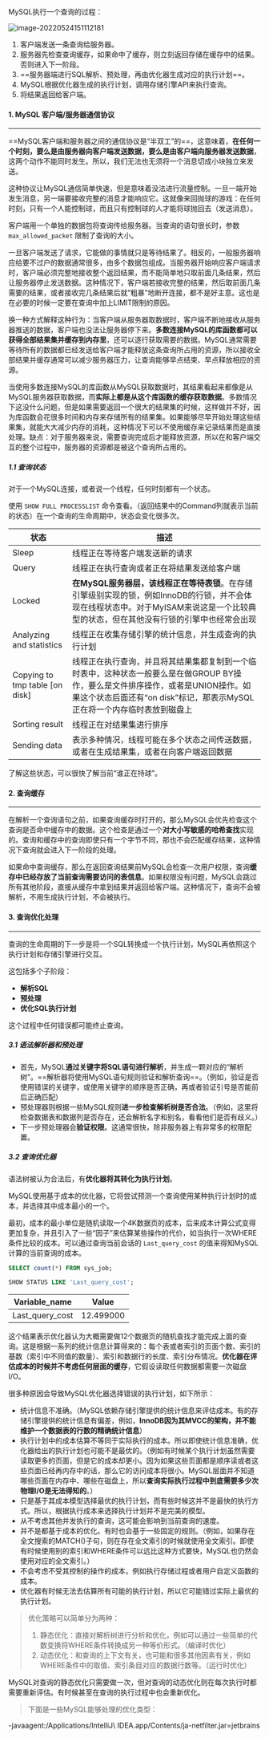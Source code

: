 MySQL执行一个查询的过程：

![image-20220524151112181](4.%E6%9F%A5%E8%AF%A2%E6%89%A7%E8%A1%8C%E7%9A%84%E5%9F%BA%E7%A1%80.assets/image-20220524151112181.png)

1. 客户端发送一条查询给服务器。
2. 服务器先检查查询缓存，如果命中了缓存，则立刻返回存储在缓存中的结果。否则进入下一阶段。
3. ==服务器端进行SQL解析、预处理，再由优化器生成对应的执行计划==。
4. MySQL根据优化器生成的执行计划，调用存储引擎API来执行查询。
5. 将结果返回给客户端。



#### 1. MySQL 客户端/服务器通信协议

---

==MySQL客户端和服务器之间的通信协议是“半双工”的==，这意味着，**在任何一个时刻，要么是由服务器向客户端发送数据，要么是由客户端向服务器发送数据**，这两个动作不能同时发生。所以，我们无法也无须将一个消息切成小块独立来发送。

这种协议让MySQL通信简单快速，但是意味着没法进行流量控制。一旦一端开始发生消息，另一端要接收完整的消息才能响应它。这就像来回抛球的游戏：在任何时刻，只有一个人能控制球，而且只有控制球的人才能将球抛回去（发送消息）。

客户端用一个单独的数据包将查询传给服务器。当查询的语句很长时，参数 `max_allowed_packet` 限制了查询的大小。

一旦客户端发送了请求，它能做的事情就只是等待结果了。相反的，一般服务器响应给要不过户的数据通常很多，由多个数据包组成。当服务器开始响应客户端请求时，客户端必须完整地接收整个返回结果，而不能简单地只取前面几条结果，然后让服务器停止发送数据。这种情况下，客户端若接收完整的结果，然后取前面几条需要的结果，或者接收完几条结果后就“粗暴”地断开连接，都不是好主意。这也是在必要的时候一定要在查询中加上LIMIT限制的原因。

换一种方式解释这种行为：当客户端从服务器取数据时，客户端不断地接收从服务器推送的数据，客户端也没法让服务器停下来。**多数连接MySQL的库函数都可以获得全部结果集并缓存到内存里**，还可以逐行获取需要的数据。MySQL通常需要等待所有的数据都已经发送给客户端才能释放这条查询所占用的资源，所以接收全部结果并缓存通常可以减少服务器压力，让查询能够早点结束、早点释放相应的资源。

当使用多数连接MySQL的库函数从MySQL获取数据时，其结果看起来都像是从MySQL服务器获取数据，而**实际上都是从这个库函数的缓存获取数据**。多数情况下这没什么问题，但是如果需要返回一个很大的结果集的时候，这样做并不好，因为库函数会花很多时间和内存来存储所有的结果集。如果能够尽早开始处理这些结果集，就能大大减少内存的消耗，这种情况下可以不使用缓存来记录结果而是直接处理。缺点：对于服务器来说，需要查询完成后才能释放资源，所以在和客户端交互的整个过程中，服务器的资源都是被这个查询所占用的。

##### 1.1 查询状态

对于一个MySQL连接，或者说一个线程，任何时刻都有一个状态。

使用 `SHOW FULL PROCESSLIST` 命令查看。（返回结果中的Command列就表示当前的状态）在一个查询的生命周期中，状态会变化很多次。

| 状态                           | 描述                                                         |
| ------------------------------ | ------------------------------------------------------------ |
| Sleep                          | 线程正在等待客户端发送新的请求                               |
| Query                          | 线程正在执行查询或者正在将结果发送给客户端                   |
| Locked                         | **在MySQL服务器层，该线程正在等待表锁**。在存储引擎级别实现的锁，例如InnoDB的行锁，并不会体现在线程状态中。对于MyISAM来说这是一个比较典型的状态，但在其他没有行锁的引擎中也经常会出现 |
| Analyzing and statistics       | 线程正在收集存储引擎的统计信息，并生成查询的执行计划         |
| Copying to tmp table [on disk] | 线程正在执行查询，并且将其结果集都复制到一个临时表中，这种状态一般要么是在做GROUP BY操作，要么是文件排序操作，或者是UNION操作。如果这个状态后面还有“on disk”标记，那表示MySQL正在将一个内存临时表放到磁盘上 |
| Sorting result                 | 线程正在对结果集进行排序                                     |
| Sending data                   | 表示多种情况，线程可能在多个状态之间传送数据，或者在生成结果集，或者在向客户端返回数据 |

了解这些状态，可以很快了解当前“谁正在持球”。



#### 2. 查询缓存

---

在解析一个查询语句之前，如果查询缓存时打开的，那么MySQL会优先检查这个查询是否命中缓存中的数据。这个检查是通过一个**对大小写敏感的哈希查找**实现的。查询和缓存中的查询即使只有一个字节不同，那也不会匹配缓存结果，这种情况下查询就会进入下一阶段的处理。

如果命中查询缓存，那么在返回查询结果前MySQL会检查一次用户权限，查询**缓存中已经存放了当前查询需要访问的表信息**。如果权限没有问题，MySQL会跳过所有其他阶段，直接从缓存中拿到结果并返回给客户端。这种情况下，查询不会被解析，不用生成执行计划，不会被执行。



#### 3. 查询优化处理

---

查询的生命周期的下一步是将一个SQL转换成一个执行计划，MySQL再依照这个执行计划和存储引擎进行交互。

这包括多个子阶段：

- **解析SQL**
- **预处理**
- **优化SQL执行计划**

这个过程中任何错误都可能终止查询。

##### 3.1 语法解析器和预处理

- 首先，MySQL**通过关键字将SQL语句进行解析**，并生成一颗对应的“解析树”。==解析器将使用MySQL语句规则验证和解析查询==。（例如，验证是否使用错误的关键字，或使用关键字的顺序是否正确，再或者验证引号是否能前后正确匹配）
- 预处理器则根据一些MySQL规则**进一步检查解析树是否合法**。（例如，这里将检查数据表和数据列是否存在，还会解析名字和别名，看看他们是否有歧义。）
- 下一步预处理器会**验证权限**。这通常很快，除非服务器上有非常多的权限配置。

##### 3.2 查询优化器

语法树被认为合法后，有**优化器将其转化为执行计划**。

MySQL使用基于成本的优化器，它将尝试预测一个查询使用某种执行计划时的成本，并选择其中成本最小的一个。

最初，成本的最小单位是随机读取一个4K数据页的成本，后来成本计算公式变得更加复杂，并且引入了一些“因子”来估算某些操作的代价，如当执行一次WHERE条件比较的成本。可以通过查询当前会话的 `Last_query_cost` 的值来得知MySQL计算的当前查询的成本。

```sql
SELECT count(*) FROM sys_job;

SHOW STATUS LIKE 'Last_query_cost';
```

| Variable_name   | Value     |
| --------------- | --------- |
| Last_query_cost | 12.499000 |

这个结果表示优化器认为大概需要做12个数据页的随机查找才能完成上面的查询。这是根据一系列的统计信息计算得来的：每个表或者索引的页面个数、索引的基数（索引中不同值的数量）、索引和数据行的长度、索引分布情况。**优化器在评估成本的时候并不考虑任何层面的缓存**，它假设读取任何数据都需要一次磁盘I/O。

很多种原因会导致MySQL优化器选择错误的执行计划，如下所示：

- 统计信息不准确。（MySQL依赖存储引擎提供的统计信息来评估成本。有的存储引擎提供的统计信息有偏差，例如，**InnoDB因为其MVCC的架构，并不能维护一个数据表的行数的精确统计信息**）
- 执行计划中的成本估算不等同于实际执行的成本。所以即使统计信息准确，优化器给出的执行计划也可能不是最优的。（例如有时候某个执行计划虽然需要读取更多的页面，但是它的成本却更小。因为如果这些页面都是顺序读或者这些页面已经再内存中的话，那么它的访问成本将很小。MySQL层面并不知道哪些页面在内存中、哪些在磁盘上，所以**查询实际执行过程中到底需要多少次物理I/O是无法得知的**。）
- 只是基于其成本模型选择最优的执行计划，而有些时候这并不是最快的执行方式。所以，根据执行成本来选择执行计划并不是完美的模型。
- 从不考虑其他并发执行的查询，这可能会影响到当前查询的速度。
- 并不是都基于成本的优化。有时也会基于一些固定的规则。（例如，如果存在全文搜索的MATCH()子句，则在存在全文索引的时候就使用全文索引。即使有时候使用别的索引和WHERE条件可以远比这种方式要快，MySQL也仍然会使用对应的全文索引。）
- 不会考虑不受其控制的操作的成本，例如执行存储过程或者用户自定义函数的成本。
- 优化器有时候无法去估算所有可能的执行计划，所以它可能错过实际上最优的执行计划。

> 优化策略可以简单分为两种：
>
> 1. 静态优化：直接对解析树进行分析和优化，例如可以通过一些简单的代数变换将WHERE条件转换成另一种等价形式。（编译时优化）
> 2. 动态优化：和查询的上下文有关，也可能和很多其他因素有关，例如WHERE条件中的取值、索引条目对应的数据行数等。（运行时优化）

MySQL对查询的静态优化只需要做一次，但对查询的动态优化则在每次执行时都需要重新评估。有时候甚至在查询的执行过程中也会重新优化。

>下面是一些MySQL能够处理的优化类型：
>
>



-javaagent:/Applications/IntelliJ\ IDEA.app/Contents/ja-netfilter.jar=jetbrains



























